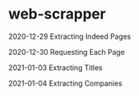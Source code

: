 # web-scrapper

2020-12-29  Extracting Indeed Pages

2020-12-30  Requesting Each Page

2021-01-03  Extracting Titles

2021-01-04  Extracting Companies
